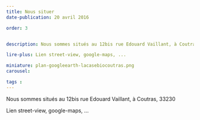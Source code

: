 ```yaml
---
title: Nous situer
date-publication: 20 avril 2016

order: 3


description: Nous sommes situés au 12bis rue Edouard Vaillant, à Coutras, 33230

lire-plus: Lien street-view, google-maps, ...

miniature: plan-googleearth-lacasebiocoutras.png
carousel: 

tags : 
---
```


<!--fin-excerpt-->
<!-- ******************************** -->
<!-- **** début contenu détaillé **** -->

Nous sommes situés au 12bis rue Edouard Vaillant, à Coutras, 33230


Lien street-view, google-maps, ...

<!-- **** fin contenu détaillé **** -->
<!-- ****************************** -->
